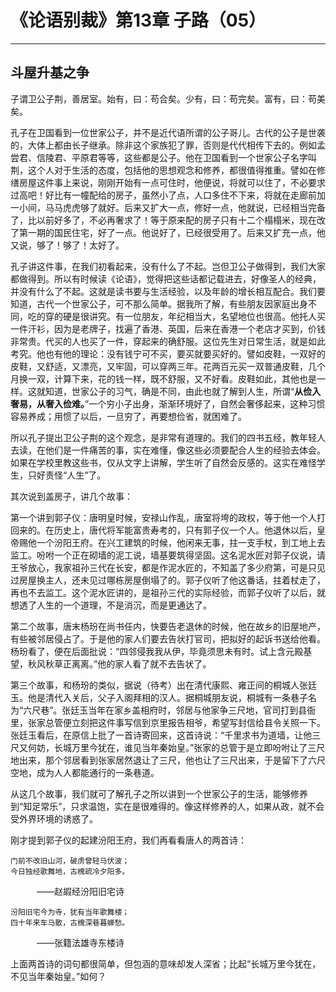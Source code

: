 # 《论语别裁》第13章 子路（05）

------

## 斗屋升基之争

子谓卫公子荆，善居室。始有，曰：苟合矣。少有，曰：苟完矣。富有，曰：苟美矣。

孔子在卫国看到一位世家公子，并不是近代语所谓的公子哥儿。古代的公子是世袭的，大体上都由长子继承。除非这个家族犯了罪，否则是代代相传下去的。例如孟尝君、信陵君、平原君等等，这些都是公子。他在卫国看到一个世家公子名字叫荆，这个人对于生活的态度，包括他的思想观念和修养，都很值得推重。譬如在修缮房屋这件事上来说，刚刚开始有一点可住时，他便说，将就可以住了，不必要求过高吧！好比有一幢配给的房子，虽然小了点，人口多住不下来，将就在走廊前加一小间，马马虎虎够了就好。后来又扩大一点，修好一点，他就说，已经相当完备了，比以前好多了，不必再奢求了！等于原来配的房子只有十二个榻榻米，现在改了第一期的国民住宅，好了一点。他说好了，已经很受用了。后来又扩充一点，他又说，够了！够了！太好了。

孔子讲这件事，在我们初看起来，没有什么了不起。岂但卫公子做得到，我们大家都做得到。所以有时候读《论语》，觉得把这些话都记载进去，好像圣人的经典，并没有什么了不起。这就是读书要与生活经验，以及年龄的增长相互配合。我们要知道，古代一个世家公子，可不那么简单。据我所了解，有些朋友因家庭出身不同，吃的穿的硬是很讲究。有一位朋友，年纪相当大，名望地位也很高。他托人买一件汗衫，因为是老牌子，找遍了香港、英国，后来在香港一个老店才买到，价钱非常贵。代买的人也买了一件，穿起来的确舒服。这位先生对日常生活，就是如此考究。他也有他的理论：没有钱宁可不买，要买就要买好的。譬如皮鞋，一双好的皮鞋，又舒适，又漂亮，又牢固，可以穿两三年。花两百元买一双普通皮鞋，几个月换一双，计算下来，花的钱一样，既不舒服，又不好看。皮鞋如此，其他也是一样。这就知道，世家公子的习气，确是不同，由此也就了解到人生，所谓“**从俭入奢易，从奢入俭难。**”一个穷小子出身，渐渐环境好了，自然会奢侈起来，这种习惯容易养成；用惯了以后，一旦穷了，再要想俭省，就困难了。

所以孔子提出卫公子荆的这个观念，是非常有道理的。我们的四书五经，教年轻人去读，在他们是一件痛苦的事，实在难懂，像这些必须要配合人生的经验去体会。如果在学校里教这些书，仅从文字上讲解，学生听了自然会反感的。这实在难怪学生，只好责怪“人生”了。

其次说到盖房子，讲几个故事：

第一个讲到郭子仪：唐明皇时候，安禄山作乱，唐室将垮的政权，等于他一个人打回来的。在历史上，唐代将军能富贵寿考的，只有郭子仪一个人。他退休以后，皇帝赐他一个汾阳王府。在兴工建筑的时候，他闲来无事，拄一支手杖，到工地上去监工。吩咐一个正在砌墙的泥工说，墙基要筑得坚固。这名泥水匠对郭子仪说，请王爷放心，我家祖孙三代在长安，都是作泥水匠的，不知盖了多少府第，可是只见过房屋换主人，还未见过哪栋房屋倒塌了的。郭子仪听了他这番话，拄着杖走了，再也不去监工。这个泥水匠讲的，是祖孙三代的实际经验，而郭子仪听了以后，就想透了人生的一个道理，不是消沉，而是更通达了。

第二个故事，唐末杨玢在尚书任内，快要告老退休的时候，他在故乡的旧屋地产，有些被邻居侵占了。于是他的家人们要去告状打官司，把拟好的起诉书送给他看。杨玢看了，便在后面批说：“四邻侵我我从伊，毕竟须思未有时。试上含元殿基望，秋风秋草正离离。”他的家人看了就不去告状了。

第三个故事，和杨玢的类似，据说（待考）出在清代康熙、雍正间的桐城人张廷玉。他是清代入关后，父子入阁拜相的汉人。据桐城朋友说，桐城有一条巷子名为“六尺巷”。张廷玉当年在家乡盖相府时，邻居与他家争三尺地，官司打到县衙里，张家总管便立刻把这件事写信到京里报告相爷，希望写封信给县令关照一下。张廷玉看后，在原信上批了一首诗寄回来，这首诗说：“千里求书为道墙，让他三尺又何妨，长城万里今犹在，谁见当年秦始皇。”张家的总管于是立即吩咐让了三尺地出来，那个邻居看到张家居然退让了三尺，他也让了三尺出来，于是留下了六尺空地，成为人人都能通行的一条巷道。

从这几个故事，我们就可了解孔子之所以讲到一个世家公子的生活，能够修养到“知足常乐”，只求温饱，实在是很难得的。像这样修养的人，如果从政，就不会受外界环境的诱惑了。

刚才提到郭子仪的起建汾阳王府，我们再看看唐人的两首诗：
```
门前不改旧山河，破虏曾轻马伏波；
今日独经歌舞地，古槐疏冷夕阳多。
```
　　　——赵嘏经汾阳旧宅诗
```
汾阳旧宅今为寺，犹有当年歌舞楼；
四十年来车马散，古槐深巷暮蝉愁。
```
　　　——张籍法雄寺东楼诗

上面两首诗的词句都很简单，但包涵的意味却发人深省；比起“长城万里今犹在，不见当年秦始皇。”如何？

